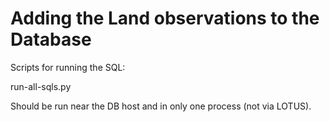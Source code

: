 # Adding the Land observations to the Database

Scripts for running the SQL:

 run-all-sqls.py

Should be run near the DB host and in only one process (not via LOTUS).
